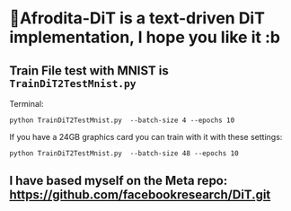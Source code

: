 # 🐉Afrodita-DiT is a text-driven DiT implementation, I hope you like it :b

## Train File test with MNIST is ``` TrainDiT2TestMnist.py ```

Terminal:  
``` 
python TrainDiT2TestMnist.py  --batch-size 4 --epochs 10
```
If you have a 24GB graphics card you can train with it with these settings:

``` 
python TrainDiT2TestMnist.py  --batch-size 48 --epochs 10
```

## I have based myself on the Meta repo: https://github.com/facebookresearch/DiT.git
